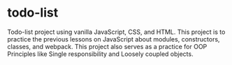 # todo-list

Todo-list project using vanilla JavaScript, CSS, and HTML. This project is to practice the previous lessons on JavaScript about modules, constructors, classes, and webpack. This project also serves as a practice for OOP Principles like Single responsibility and Loosely coupled objects.
